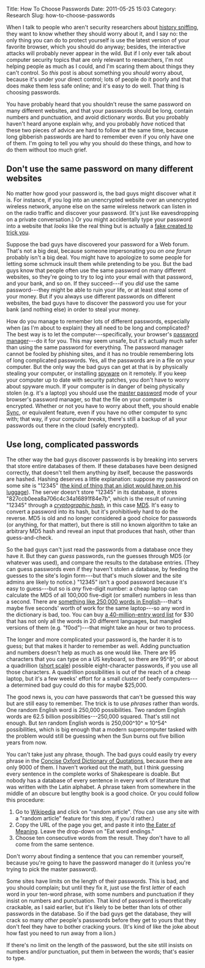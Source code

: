 Title: How To Choose Passwords
Date: 2011-05-25 15:03
Category: Research
Slug: how-to-choose-passwords

When I talk to people who aren't security researchers about
[history sniffing](/research/interactive-sniffing/), they want to know
whether they should worry about it, and I say no: the only thing you
can do to protect yourself is use the latest version of your favorite
browser, which you should do anyway; besides, the interactive attacks
will probably never appear in the wild. But if I only ever talk about
computer security topics that are only relevant to researchers, I'm
not helping people as much as I could, and I'm scaring them about
things they can't control. So *this* post is about something you
*should* worry about, because it's under your direct control; lots of
people do it poorly and that does make them less safe online; and it's
easy to do well. That thing is choosing passwords.

You have probably heard that you shouldn't reuse the same password on
many different websites, and that your passwords should be long,
contain numbers and punctuation, and avoid dictionary words. But you
probably haven't heard anyone explain why, and you probably *have*
noticed that these two pieces of advice are hard to follow at the same
time, because long gibberish passwords are hard to remember even if
you only have one of them. I'm going to tell you why you should do
these things, and how to do them without too much grief.

## Don't use the same password on many different websites

No matter how good your password is, the bad guys might discover what
it is. For instance, if you log into an unencrypted website over an
unencrypted wireless network, anyone else on the same wireless network
can listen in on the radio traffic and discover your password. (It's
just like eavesdropping on a private conversation.) Or you might
accidentally type your password into a website that *looks* like the
real thing but is actually a
[fake created to trick you](http://en.wikipedia.org/wiki/Phishing).

Suppose the bad guys have discovered your password for a Web forum.
That's not a big deal, because someone impersonating you *on one
forum* probably isn't a big deal. You might have to apologize to some
people for letting some schmuck insult them while pretending to be
you.  But the bad guys know that people often use the same password on
many different websites, so they're going to try to log into your
email with that password, and your bank, and so on. If they
succeed---if you *did* use the same password---they might be able to
ruin your life, or at least steal some of your money. But if you
always use different passwords on different websites, the bad guys
have to discover the password you use for your bank (and nothing else)
in order to steal your money.

How do you manage to remember lots of different passwords, especially
when (as I'm about to explain) they all need to be long and
complicated?  The best way is to let the computer---specifically, your
browser's
[password manager](http://support.mozilla.com/en-US/kb/Remembering%20passwords)---do
it for you. This may seem unsafe, but it's actually much safer than
using the same password for everything. The password manager cannot be
fooled by phishing sites, and it has no trouble remembering lots of
long complicated passwords. Yes, all the passwords are in a file on
your computer. But the only way the bad guys can get at that is by
physically stealing your computer, or installing
[spyware](http://en.wikipedia.org/wiki/Spyware) on it remotely. If you
keep your computer up to date with security patches, you don't have to
worry about spyware much. If your computer is in danger of being
physically stolen (e.g. it's a laptop) you should use the
[master password](http://support.mozilla.com/en-US/kb/Protecting%20stored%20passwords%20using%20a%20master%20password)
mode of your browser's password manager, so that the file on your
computer is encrypted. Whether or not you have to worry about theft,
you should enable
[Sync](http://support.mozilla.com/en-US/kb/what-firefox-sync), or
equivalent feature, even if you have no other computer to sync with;
that way, if your computer *breaks*, there's still a backup of all
your passwords out there in the cloud (safely encrypted).

## Use long, complicated passwords

The other way the bad guys discover passwords is by breaking into
servers that store entire databases of them. If these databases have
been designed correctly, that doesn't tell them anything by itself,
because the passwords are hashed. Hashing deserves a little
explanation: suppose my password on some site is "12345"
([the kind of thing that an idiot would have on his luggage](http://www.imdb.com/title/tt0094012/quotes?qt0535097)). The
server doesn't store "12345" in its database, it stores
"827ccb0eea8a706c4c34a16891f84e7b", which is the result of running
"12345" through a
*[cryptographic hash](http://en.wikipedia.org/wiki/Cryptographic_hash_function)*,
in this case [MD5](http://en.wikipedia.org/wiki/MD5). It's easy to
convert a password into its hash, but it's prohibitively hard to do
the reverse.  MD5 is old and no longer considered a good choice for
passwords (or anything, for that matter), but there is still no known
algorithm to take an arbitrary MD5 hash and reveal an input that
produces that hash, other than guess-and-check.

So the bad guys can't just read the passwords from a database once
they have it. But they can *guess* passwords, run the guesses through
MD5 (or whatever was used), and compare the results to the database
entries.  (They can guess passwords even if they haven't stolen a
database, by feeding the guesses to the site's login form---but that's
much slower and the site admins are likely to notice.) "12345" isn't a
good password because it's easy to guess---but so is *any* five-digit
number: a cheap laptop can calculate the MD5 of all 100,000 five-digit
(or smaller) numbers in less than a second. There are
[something like 250,000 words in English](http://oxforddictionaries.com/page/93)---that's
maybe five seconds' worth of work for the same laptop---so any word in
the dictionary is bad, too. You can buy
[a 40-million-entry word list](http://www.openwall.com/wordlists/) for
$30 that has not only all the words in 20 different languages, but
mangled versions of them (e.g.  "f0od")---that might take an hour or
two to process.

The longer and more complicated your password is, the harder it is to
guess; but that makes it harder to remember as well. Adding
punctuation and numbers doesn't help as much as one would like. There
are 95 characters that you can type on a US keyboard, so there are
95^8^, or about a quadrillion
([short scale](http://en.wikipedia.org/wiki/Long_and_short_scales))
possible eight-character passwords, if you use all those characters. A
quadrillion possibilities is out of the reach of a cheap laptop, but
it's a few weeks' effort for a small cluster of beefy computers---a
determined bad guy could do this for maybe $25,000.

The good news is, you *can* have passwords that can't be guessed this
way but are still easy to remember. The trick is to use *phrases*
rather than words. One random English word is 250,000
possibilities. Two random English words are 62.5 billion
possiblities---250,000 squared.  That's still not enough. But *ten*
random English words is 250,000^10^&nbsp;≈&nbsp;10^54^
possibilities, which is big enough that a modern supercomputer tasked
with the problem would still be guessing when the Sun burns out five
billion years from now.

You can't take just any phrase, though. The bad guys could easily try
every phrase in the
[Concise Oxford Dictionary of Quotations](http://ukcatalogue.oup.com/product/academic/reference/encyclopaedias/quotations/9780199567072.do),
because there are only 9000 of them. I haven't worked out the math,
but I think guessing every sentence in the complete works of
Shakespeare is doable. But nobody has a database of every sentence in
every work of literature that was written with the Latin alphabet. A
phrase taken from somewhere in the middle of an obscure but lengthy
book is a good choice.  Or you could follow this procedure:

1. Go to [Wikipedia](http://en.wikipedia.org/) and click on "random
   article". (You can use any site with a "random article" feature for this
   step, if you'd rather.)
1. Copy the URL of the page you get, and paste it into [the Eater of
   Meaning](http://www.crummy.com/software/eater/). Leave the drop-down on
   "Eat word endings."
1. Choose ten consecutive words from the result. They don't have to all
   come from the same sentence.

Don't worry about finding a sentence that you can remember yourself,
because you're going to have the password manager do it (unless you're
trying to pick the master password).

Some sites have limits on the length of their passwords. This is bad,
and you should complain; but until they fix it, just use the first
*letter* of each word in your ten-word phrase, with some numbers and
punctuation if they insist on numbers and punctuation. That kind of
password is theoretically crackable, as I said earlier, but it's
likely to be better than lots of other passwords in the database. So
if the bad guys get the database, they will crack so many *other*
people's passwords before they get to yours that they don't feel they
have to bother cracking yours. (It's kind of like the joke about how
fast you need to run away from a lion.)

If there's no limit on the length of the password, but the site still
insists on numbers and/or punctuation, put them in between the words;
that's easier to type.
